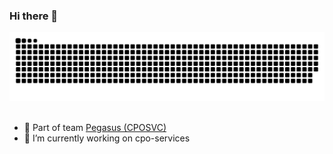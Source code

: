 ### Hi there 👋
<div align="center">
  <img  src="https://github.com/1999AZZAR/1999AZZAR/blob/main/resources/img/grid-snake.svg"
       alt="snake" /></a>
</div>
<br />

- 🦄 Part of team [Pegasus (CPOSVC)](https://chargepoint.atlassian.net/wiki/spaces/DEV/pages/4830006427/Team+Pegasus)
- 🔭 I’m currently working on cpo-services
